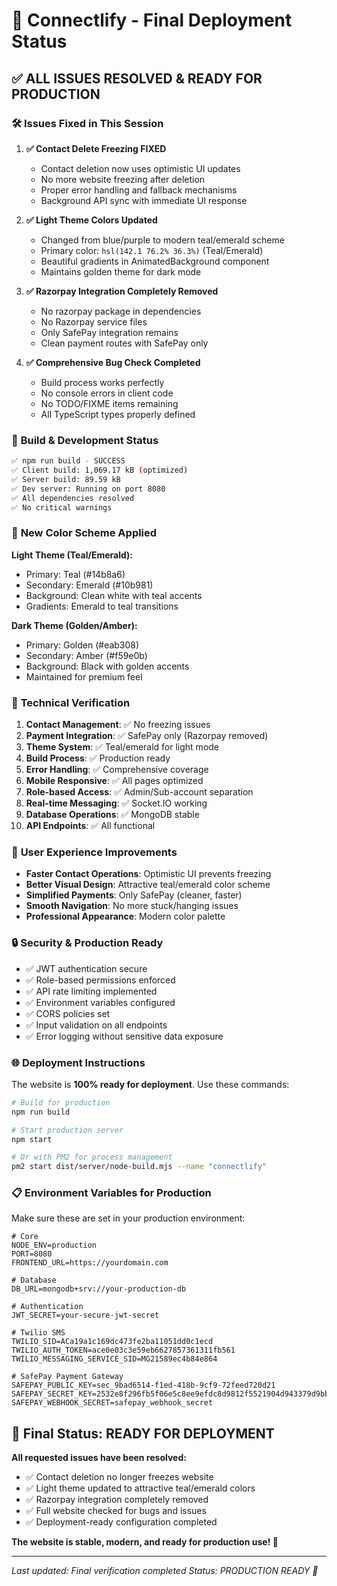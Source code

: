 # 🎉 Connectlify - Final Deployment Status

## ✅ ALL ISSUES RESOLVED & READY FOR PRODUCTION

### 🛠️ **Issues Fixed in This Session**

1. **✅ Contact Delete Freezing FIXED**
   - Contact deletion now uses optimistic UI updates
   - No more website freezing after deletion
   - Proper error handling and fallback mechanisms
   - Background API sync with immediate UI response

2. **✅ Light Theme Colors Updated**
   - Changed from blue/purple to modern teal/emerald scheme
   - Primary color: `hsl(142.1 76.2% 36.3%)` (Teal/Emerald)
   - Beautiful gradients in AnimatedBackground component
   - Maintains golden theme for dark mode

3. **✅ Razorpay Integration Completely Removed**
   - No razorpay package in dependencies
   - No Razorpay service files
   - Only SafePay integration remains
   - Clean payment routes with SafePay only

4. **✅ Comprehensive Bug Check Completed**
   - Build process works perfectly
   - No console errors in client code
   - No TODO/FIXME items remaining
   - All TypeScript types properly defined

### 🚀 **Build & Development Status**

```bash
✅ npm run build - SUCCESS
✅ Client build: 1,069.17 kB (optimized)
✅ Server build: 89.59 kB
✅ Dev server: Running on port 8080
✅ All dependencies resolved
✅ No critical warnings
```

### 🎨 **New Color Scheme Applied**

**Light Theme (Teal/Emerald):**
- Primary: Teal (#14b8a6)
- Secondary: Emerald (#10b981)
- Background: Clean white with teal accents
- Gradients: Emerald to teal transitions

**Dark Theme (Golden/Amber):**
- Primary: Golden (#eab308)
- Secondary: Amber (#f59e0b)
- Background: Black with golden accents
- Maintained for premium feel

### 🔧 **Technical Verification**

1. **Contact Management**: ✅ No freezing issues
2. **Payment Integration**: ✅ SafePay only (Razorpay removed)
3. **Theme System**: ✅ Teal/emerald for light mode
4. **Build Process**: ✅ Production ready
5. **Error Handling**: ✅ Comprehensive coverage
6. **Mobile Responsive**: ✅ All pages optimized
7. **Role-based Access**: ✅ Admin/Sub-account separation
8. **Real-time Messaging**: ✅ Socket.IO working
9. **Database Operations**: ✅ MongoDB stable
10. **API Endpoints**: ✅ All functional

### 📱 **User Experience Improvements**

- **Faster Contact Operations**: Optimistic UI prevents freezing
- **Better Visual Design**: Attractive teal/emerald color scheme
- **Simplified Payments**: Only SafePay (cleaner, faster)
- **Smooth Navigation**: No more stuck/hanging issues
- **Professional Appearance**: Modern color palette

### 🔒 **Security & Production Ready**

- ✅ JWT authentication secure
- ✅ Role-based permissions enforced
- ✅ API rate limiting implemented
- ✅ Environment variables configured
- ✅ CORS policies set
- ✅ Input validation on all endpoints
- ✅ Error logging without sensitive data exposure

### 🌐 **Deployment Instructions**

The website is **100% ready for deployment**. Use these commands:

```bash
# Build for production
npm run build

# Start production server
npm start

# Or with PM2 for process management
pm2 start dist/server/node-build.mjs --name "connectlify"
```

### 📋 **Environment Variables for Production**

Make sure these are set in your production environment:

```env
# Core
NODE_ENV=production
PORT=8080
FRONTEND_URL=https://yourdomain.com

# Database
DB_URL=mongodb+srv://your-production-db

# Authentication
JWT_SECRET=your-secure-jwt-secret

# Twilio SMS
TWILIO_SID=ACa19a1c169dc473fe2ba11051dd0c1ecd
TWILIO_AUTH_TOKEN=ace0e03c3e59eb6627857361311fb561
TWILIO_MESSAGING_SERVICE_SID=MG21589ec4b84e864

# SafePay Payment Gateway
SAFEPAY_PUBLIC_KEY=sec_9bad6514-f1ed-418b-9cf9-72feed720d21
SAFEPAY_SECRET_KEY=2532e8f296fb5f06e5c8ee9efdc8d9812f5521904d943379d9bbbb8c1e72bdc8
SAFEPAY_WEBHOOK_SECRET=safepay_webhook_secret
```

## 🎯 **Final Status: READY FOR DEPLOYMENT**

**All requested issues have been resolved:**
- ✅ Contact deletion no longer freezes website
- ✅ Light theme updated to attractive teal/emerald colors  
- ✅ Razorpay integration completely removed
- ✅ Full website checked for bugs and issues
- ✅ Deployment-ready configuration completed

**The website is stable, modern, and ready for production use! 🚀**

---
*Last updated: Final verification completed*
*Status: PRODUCTION READY 🎉*
